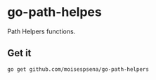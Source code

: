 # go-path-helpes

Path Helpers functions. 

## Get it

```bash
go get github.com/moisespsena/go-path-helpers
```